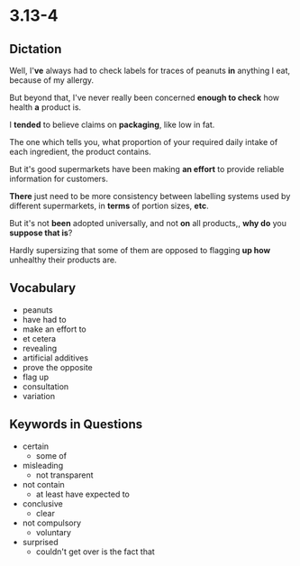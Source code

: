 # 3.13-4

## Dictation

Well, I'**ve** always had to check labels for traces of peanuts **in** anything I eat, because of my allergy.

But beyond that, I've never really been concerned **enough to check** how health **a** product is.

I **tended** to believe claims on **packaging**, like low in fat.

The one which tells you, what proportion of your required daily intake of each ingredient, the product contains.

But it's good supermarkets have been making **an effort** to provide reliable information for customers.

**There** just need to be more consistency between labelling systems used by different supermarkets, in **terms** of portion sizes, **etc**.

But it's not **been** adopted universally, and not **on** all products,, **why do** you **suppose that is**?

Hardly supersizing that some of them are opposed to flagging **up how** unhealthy their products are.

## Vocabulary

- peanuts
- have had to
- make an effort to
- et cetera
- revealing
- artificial additives
- prove the opposite
- flag up
- consultation
- variation

## Keywords in Questions

- certain
    - some of
- misleading
    - not transparent
- not contain
    - at least have expected to
- conclusive
    - clear
- not compulsory
    - voluntary
- surprised
    - couldn't get over is the fact that
